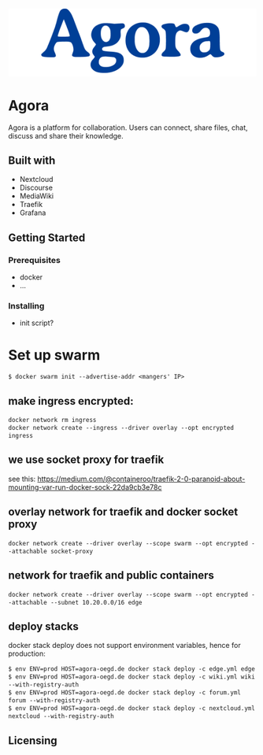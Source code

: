 ![Agora](/.github/images/agora_logo.png)

# Agora

Agora is a platform for collaboration. Users can connect, share files, chat, discuss and share their knowledge.

## Built with

- Nextcloud
- Discourse
- MediaWiki
- Traefik
- Grafana

## Getting Started

### Prerequisites

- docker
- ...

### Installing

- init script?

# Set up swarm

```
$ docker swarm init --advertise-addr <mangers' IP>

```

## make ingress encrypted:

```
docker network rm ingress
docker network create --ingress --driver overlay --opt encrypted ingress
```

## we use socket proxy for traefik

see this: https://medium.com/@containeroo/traefik-2-0-paranoid-about-mounting-var-run-docker-sock-22da9cb3e78c

## overlay network for traefik and docker socket proxy

```
docker network create --driver overlay --scope swarm --opt encrypted --attachable socket-proxy
```

## network for traefik and public containers

```
docker network create --driver overlay --scope swarm --opt encrypted --attachable --subnet 10.20.0.0/16 edge
```

## deploy stacks

docker stack deploy does not support environment variables, hence for production:

```
$ env ENV=prod HOST=agora-oegd.de docker stack deploy -c edge.yml edge
$ env ENV=prod HOST=agora-oegd.de docker stack deploy -c wiki.yml wiki --with-registry-auth
$ env ENV=prod HOST=agora-oegd.de docker stack deploy -c forum.yml forum --with-registry-auth
$ env ENV=prod HOST=agora-oegd.de docker stack deploy -c nextcloud.yml nextcloud --with-registry-auth
```

## Licensing
